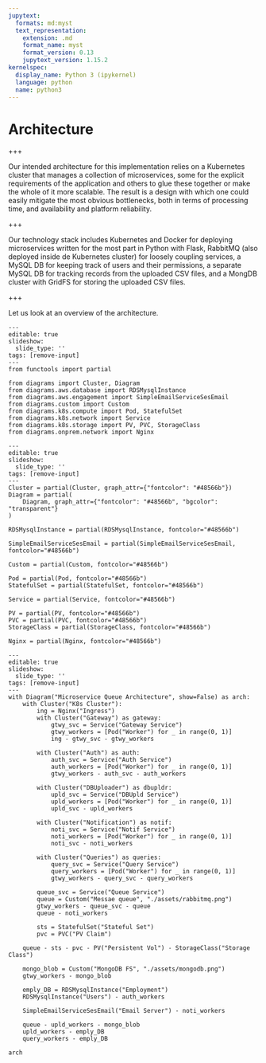 ```yaml
---
jupytext:
  formats: md:myst
  text_representation:
    extension: .md
    format_name: myst
    format_version: 0.13
    jupytext_version: 1.15.2
kernelspec:
  display_name: Python 3 (ipykernel)
  language: python
  name: python3
---
```


# Architecture

+++

Our intended architecture for this implementation relies on a Kubernetes cluster that manages a collection of microservices, some for the explicit requirements of the application and others to glue these together or make the whole of it more scalable. The result is a design with which one could easily mitigate the most obvious bottlenecks, both in terms of processing time, and availability and platform reliability.

+++

Our technology stack includes Kubernetes and Docker for deploying microservices written for the most part in Python with Flask, RabbitMQ (also deployed inside de Kubernetes cluster) for loosely coupling services, a MySQL DB for keeping track of users and their permissions, a separate MySQL DB for tracking records from the uploaded CSV files, and a MongDB cluster with GridFS for storing the uploaded CSV files.

+++

Let us look at an overview of the architecture.

```{code-cell} ipython3
---
editable: true
slideshow:
  slide_type: ''
tags: [remove-input]
---
from functools import partial

from diagrams import Cluster, Diagram
from diagrams.aws.database import RDSMysqlInstance
from diagrams.aws.engagement import SimpleEmailServiceSesEmail
from diagrams.custom import Custom
from diagrams.k8s.compute import Pod, StatefulSet
from diagrams.k8s.network import Service
from diagrams.k8s.storage import PV, PVC, StorageClass
from diagrams.onprem.network import Nginx
```

```{code-cell} ipython3
---
editable: true
slideshow:
  slide_type: ''
tags: [remove-input]
---
Cluster = partial(Cluster, graph_attr={"fontcolor": "#48566b"})
Diagram = partial(
    Diagram, graph_attr={"fontcolor": "#48566b", "bgcolor": "transparent"}
)

RDSMysqlInstance = partial(RDSMysqlInstance, fontcolor="#48566b")

SimpleEmailServiceSesEmail = partial(SimpleEmailServiceSesEmail, fontcolor="#48566b")

Custom = partial(Custom, fontcolor="#48566b")

Pod = partial(Pod, fontcolor="#48566b")
StatefulSet = partial(StatefulSet, fontcolor="#48566b")

Service = partial(Service, fontcolor="#48566b")

PV = partial(PV, fontcolor="#48566b")
PVC = partial(PVC, fontcolor="#48566b")
StorageClass = partial(StorageClass, fontcolor="#48566b")

Nginx = partial(Nginx, fontcolor="#48566b")
```

```{code-cell} ipython3
---
editable: true
slideshow:
  slide_type: ''
tags: [remove-input]
---
with Diagram("Microservice Queue Architecture", show=False) as arch:
    with Cluster("K8s Cluster"):
        ing = Nginx("Ingress")
        with Cluster("Gateway") as gateway:
            gtwy_svc = Service("Gateway Service")
            gtwy_workers = [Pod("Worker") for _ in range(0, 1)]
            ing - gtwy_svc - gtwy_workers

        with Cluster("Auth") as auth:
            auth_svc = Service("Auth Service")
            auth_workers = [Pod("Worker") for _ in range(0, 1)]
            gtwy_workers - auth_svc - auth_workers

        with Cluster("DBUploader") as dbupldr:
            upld_svc = Service("DBUpld Service")
            upld_workers = [Pod("Worker") for _ in range(0, 1)]
            upld_svc - upld_workers

        with Cluster("Notification") as notif:
            noti_svc = Service("Notif Service")
            noti_workers = [Pod("Worker") for _ in range(0, 1)]
            noti_svc - noti_workers

        with Cluster("Queries") as queries:
            query_svc = Service("Query Service")
            query_workers = [Pod("Worker") for _ in range(0, 1)]
            gtwy_workers - query_svc - query_workers

        queue_svc = Service("Queue Service")
        queue = Custom("Messae queue", "./assets/rabbitmq.png")
        gtwy_workers - queue_svc - queue
        queue - noti_workers

        sts = StatefulSet("Stateful Set")
        pvc = PVC("PV Claim")

    queue - sts - pvc - PV("Persistent Vol") - StorageClass("Storage Class")

    mongo_blob = Custom("MongoDB FS", "./assets/mongodb.png")
    gtwy_workers - mongo_blob

    emply_DB = RDSMysqlInstance("Employment")
    RDSMysqlInstance("Users") - auth_workers

    SimpleEmailServiceSesEmail("Email Server") - noti_workers

    queue - upld_workers - mongo_blob
    upld_workers - emply_DB
    query_workers - emply_DB

arch
```
